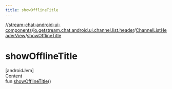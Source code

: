 ```yaml
---
title: showOfflineTitle
---
```

//[stream-chat-android-ui-components](../../../index.md)/[io.getstream.chat.android.ui.channel.list.header](../index.md)/[ChannelListHeaderView](index.md)/[showOfflineTitle](showOfflineTitle.md)



# showOfflineTitle  
[androidJvm]  
Content  
fun [showOfflineTitle](showOfflineTitle.md)()  



